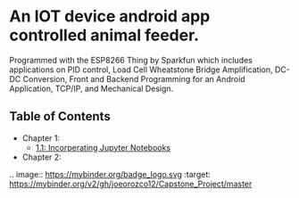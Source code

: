 # An IOT device android app controlled animal feeder.
Programmed with the ESP8266 Thing by Sparkfun which includes applications on PID control, Load Cell Wheatstone Bridge Amplification, DC-DC Conversion, Front and Backend Programming for an Android Application, TCP/IP, and Mechanical Design.

## Table of Contents
* Chapter 1:
    * [1.1: Incorperating Jupyter Notebooks](https://mybinder.org/v2/gh/joeorozco12/Capstone_Project/master)
* Chapter 2:
    

.. image:: https://mybinder.org/badge_logo.svg
 :target: https://mybinder.org/v2/gh/joeorozco12/Capstone_Project/master
